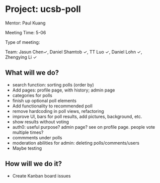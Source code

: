 # Project: ucsb-poll

Mentor: Paul Kuang 

Meeting Time: 5-06

Type of meeting: <sprint planning> 

Team: Jasun Chen✓, Daniel Shamtob ✓, TT Luo ✓, Daniel Lohn ✓, Zhengying Li ✓



## What will we do?

- search function: sorting polls (order by)
- Add pages: profile page, with history; admin page
- categories for polls
- finish up optional poll elements
- Add functionality to recommended poll
- remove hardcoding in poll views, refactoring
- improve UI, bars for poll results, add pictures, background, etc.
- show results without voting
- auth0: useful purpose? admin page? see on profile page. people vote multiple times? 
- commments under polls
- moderation abilities for admin: deleting polls/comments/users
- Maybe testing


## How will we do it?
- Create Kanban board issues
